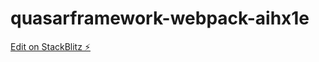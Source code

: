 # quasarframework-webpack-aihx1e

[Edit on StackBlitz ⚡️](https://stackblitz.com/edit/quasarframework-webpack-aihx1e)